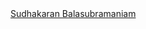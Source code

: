 <!--
### Hi there 👋


**bmsudhakaran/bmsudhakaran** is a ✨ _special_ ✨ repository because its `README.md` (this file) appears on your GitHub profile.

Here are some ideas to get you started:

- 🔭 I’m currently working on ...
- 🌱 I’m currently learning ...
- 👯 I’m looking to collaborate on ...
- 🤔 I’m looking for help with ...
- 💬 Ask me about ...
- 📫 How to reach me: ...
- 😄 Pronouns: ...
- ⚡ Fun fact: ...
-->


<!--
Refer the LinkedIn page -- https://www.linkedin.com/badges/profile/create?vanityname=bmsudhakaran&preferredlocale=en_US&trk=public_profile-settings_badge
-->
<script type="text/javascript" src="https://platform.linkedin.com/badges/js/profile.js" async defer></script>

<div class="LI-profile-badge"  data-version="v1" data-size="medium" data-locale="en_US" data-type="horizontal" data-theme="dark" data-vanity="bmsudhakaran"><a class="LI-simple-link" href='https://in.linkedin.com/in/bmsudhakaran?trk=profile-badge'>Sudhakaran Balasubramaniam</a></div>
